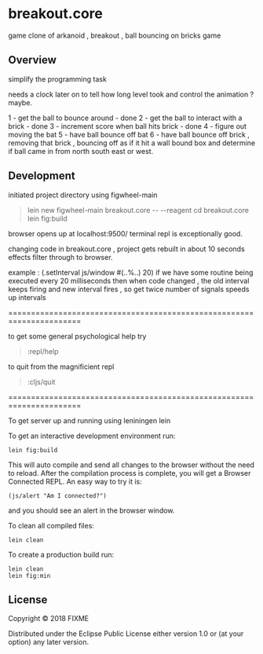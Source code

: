 # breakout.core

game clone of arkanoid , breakout , ball bouncing on bricks game

## Overview

simplify the programming task

needs a clock later on to tell how long level took and control the animation ?
maybe.


1 - get the ball to bounce around - done
2 - get the ball to interact with a brick - done
3 - increment score when ball hits brick - done
4 - figure out moving the bat 
5 - have ball bounce off bat
6 - have ball bounce off brick , removing that brick , bouncing off as if it hit a wall
    bound box and determine if ball came in from north south east or west.

## Development

initiated project directory using figwheel-main

> lein new figwheel-main breakout.core -- --reagent
> cd breakout.core
> lein fig:build

browser opens up at localhost:9500/
terminal repl is exceptionally good.

changing code in breakout.core , project gets rebuilt in about 10 seconds effects filter through to
browser.

example : 
(.setInterval js/window #(..%..) 20)
if we have some routine being executed every 20 milliseconds then
when code changed , the old interval keeps firing and new interval fires ,
so get twice number of signals speeds up intervals

======================================================================

to get some general psychological help try
> :repl/help

to quit from the magnificient repl
> :cljs/quit


======================================================================

To get server up and running using leniningen lein

To get an interactive development environment run:

    lein fig:build

This will auto compile and send all changes to the browser without the
need to reload. After the compilation process is complete, you will
get a Browser Connected REPL. An easy way to try it is:

    (js/alert "Am I connected?")

and you should see an alert in the browser window.

To clean all compiled files:

	lein clean

To create a production build run:

	lein clean
	lein fig:min


## License

Copyright © 2018 FIXME

Distributed under the Eclipse Public License either version 1.0 or (at your option) any later version.
